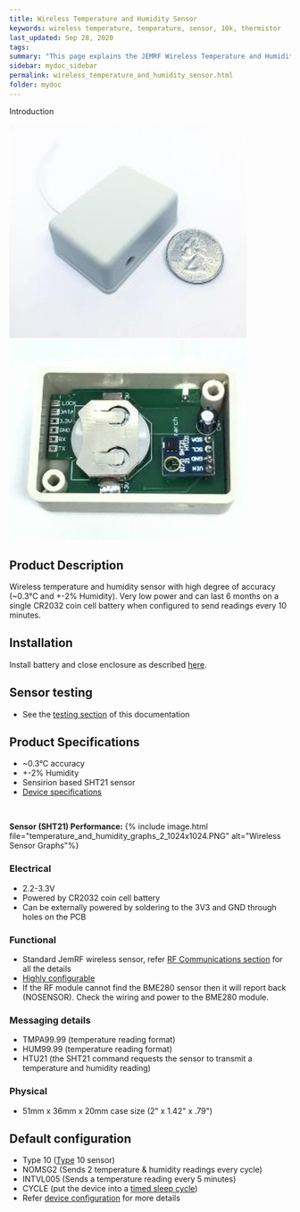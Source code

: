 ```yaml
---
title: Wireless Temperature and Humidity Sensor
keywords: wireless temperature, temperature, sensor, 10k, thermistor
last_updated: Sep 28, 2020
tags:  
summary: "This page explains the JEMRF Wireless Temperature and Humidity Sensor"
sidebar: mydoc_sidebar
permalink: wireless_temperature_and_humidity_sensor.html
folder: mydoc
---
```


Introduction

<img src="images/temperature and humidity sensor 1 small.JPG" width="425"/> <img src="images/temperature and humidity sensor 2 small.JPG" width="425"/> 

## Product Description
Wireless temperature and humidity sensor with high degree of accuracy (~0.3°C and +-2% Humidity). Very low power and can last 6 months on a single CR2032 coin cell battery when configured to send readings every 10 minutes. 

## Installation
Install battery and close enclosure as described [here](sensor_installation.html).

## Sensor testing
* See the [testing section](sensor_testing.html) of this documentation 

## Product Specifications
* ~0.3°C accuracy
* +-2% Humidity
* Sensirion based SHT21 sensor
* [Device specifications](rf_device_specs.html)

<BR>

**Sensor (SHT21) Performance:**
{% include image.html file="temperature_and_humidity_graphs_2_1024x1024.PNG" alt="Wireless Sensor Graphs"%} 

### Electrical
* 2.2-3.3V 
* Powered by CR2032 coin cell battery
* Can be externally powered by soldering to the 3V3 and GND through holes on the PCB

### Functional
* Standard JemRF wireless sensor, refer [RF Communications section](rf_basics.html) for all the details
* [Highly configurable](configuration_overview.html)
* If the RF module cannot find the BME280 sensor then it will report back (NOSENSOR). Check the wiring and power to the BME280 module.


### Messaging details
* TMPA99.99 (temperature reading format)
* HUM99.99 (temperature reading format)
* HTU21 (the SHT21 command requests the sensor to transmit a temperature and humidity reading)

### Physical
* 51mm x 36mm x 20mm case size (2" x 1.42" x .79") 

## Default configuration
* Type 10 ([Type](types.html) 10 sensor)
* NOMSG2 (Sends 2 temperature & humidity readings every cycle)
* INTVL005 (Sends a temperature reading every 5 minutes)
* CYCLE (put the device into a [timed sleep cycle](sleep_modes.html))
* Refer [device configuration](configuration_overview.html) for more details


